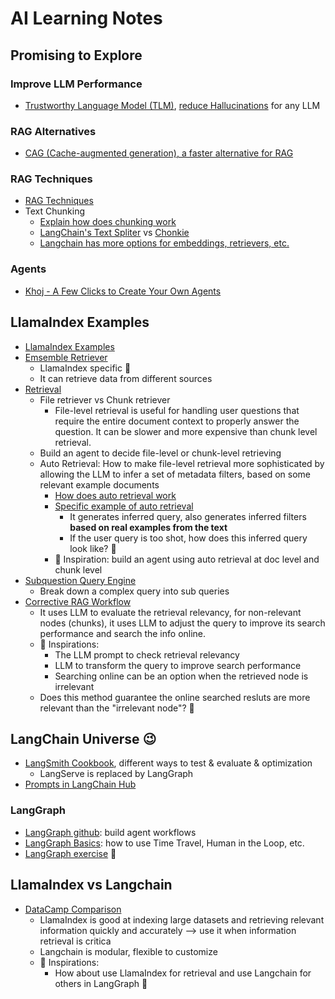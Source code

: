 # AI Learning Notes

## Promising to Explore
### Improve LLM Performance
* [Trustworthy Language Model (TLM)][20], [reduce Hallucinations][21] for any LLM

### RAG Alternatives
* [CAG (Cache-augmented generation), a faster alternative for RAG][19]

### RAG Techniques
* [RAG Techniques][18]
* Text Chunking
  * [Explain how does chunking work][22] 
  * [LangChain's Text Spliter][13] vs [Chonkie][14]
  * [Langchain has more options for embeddings, retrievers, etc.][16]

### Agents
* [Khoj - A Few Clicks to Create Your Own Agents][15]


## LlamaIndex Examples
* [LlamaIndex Examples][2]
* [Emsemble Retriever][4]
  * LlamaIndex specific 📍
  * It can retrieve data from different sources 
* [Retrieval][1]
  * File retriever vs Chunk retriever
    * File-level retrieval is useful for handling user questions that require the entire document context to properly answer the question. It can be slower and more expensive than chunk level retrieval. 
  * Build an agent to decide file-level or chunk-level retrieving
  * Auto Retrieval: How to make file-level retrieval more sophisticated by allowing the LLM to infer a set of metadata filters, based on some relevant example documents
    * [How does auto retrieval work][5]
    * [Specific example of auto retrieval][6]
      * It generates inferred query, also generates inferred filters <b>based on real examples from the text</b>
      * If the user query is too shot, how does this inferred query look like? 🤔
    * 🌟 Inspiration: build an agent using auto retrieval at doc level and chunk level
* [Subquestion Query Engine][3]
  * Break down a complex query into sub queries
* [Corrective RAG Workflow][7]
  * It uses LLM to evaluate the retrieval relevancy, for non-relevant nodes (chunks), it uses LLM to adjust the query to improve its search performance and search the info online.
  * 🌟 Inspirations:
    * The LLM prompt to check retrieval relevancy
    * LLM to transform the query to improve search performance
    * Searching online can be an option when the retrieved node is irrelevant
  * Does this method guarantee the online searched resluts are more relevant than the "irrelevant node"? 🤔

 
## LangChain Universe 😉
* [LangSmith Cookbook][8], different ways to test & evaluate & optimization
  * LangServe is replaced by LangGraph
* [Prompts in LangChain Hub][12]

### LangGraph
* [LangGraph github][9]: build agent workflows
* [LangGraph Basics][17]: how to use Time Travel, Human in the Loop, etc.
* [LangGraph exercise][11] 💖


## LlamaIndex vs Langchain
* [DataCamp Comparison][10]
  * LlamaIndex is good at indexing large datasets and retrieving relevant information quickly and accurately --> use it when information retrieval is critica
  * Langchain is modular, flexible to customize
  * 🌟 Inspirations:
    * How about use LlamaIndex for retrieval and use Langchain for others in LangGraph 🤔


[1]:https://github.com/run-llama/llamacloud-demo/blob/main/examples/10k_apple_tesla/demo_file_retrieval.ipynb
[2]:https://github.com/run-llama/llamacloud-demo/tree/main/examples
[3]:https://github.com/run-llama/llamacloud-demo/blob/main/examples/10k_apple_tesla/demo_subquestion.ipynb
[4]:https://github.com/run-llama/llamacloud-demo/blob/main/examples/10k_apple_tesla/demo_ensemble_retrieval.ipynb
[5]:https://github.com/run-llama/llamacloud-demo/blob/main/examples/advanced_rag/auto_retrieval_img.png
[6]:https://github.com/run-llama/llamacloud-demo/blob/main/examples/advanced_rag/auto_retrieval.ipynb
[7]:https://github.com/run-llama/llamacloud-demo/blob/main/examples/advanced_rag/corrective_rag_workflow.ipynb
[8]:https://github.com/langchain-ai/langsmith-cookbook/tree/main
[9]:https://github.com/langchain-ai/langgraph
[10]:https://www.datacamp.com/blog/langchain-vs-llamaindex?utm_source=google&utm_medium=paid_search&utm_campaignid=19589720821&utm_adgroupid=152984010854&utm_device=c&utm_keyword=&utm_matchtype=&utm_network=g&utm_adpostion=&utm_creative=724847709973&utm_targetid=dsa-2222697810678&utm_loc_interest_ms=&utm_loc_physical_ms=9000960&utm_content=DSA~blog~Artificial-Intelligence&utm_campaign=230119_1-sea~dsa~tofu_2-b2c_3-row-p1_4-prc_5-na_6-na_7-le_8-pdsh-go_9-nb-e_10-na_11-na-dec24&gad_source=1&gclid=CjwKCAiAjp-7BhBZEiwAmh9rBQQoaxAXWDeMMQY5qKPVmH3n3s_j-VdMZJiW_yWJPysrdFyReTQIxRoCU7MQAvD_BwE
[11]:https://github.com/hanhanwu/Hanhan_LangGraph_Exercise
[12]:https://smith.langchain.com/hub/
[13]:https://python.langchain.com/v0.1/docs/modules/data_connection/document_transformers/
[14]:https://docs.chonkie.ai/chunkers/overview
[15]:https://app.khoj.dev/agents
[16]:https://python.langchain.com/docs/integrations/text_embedding/
[17]:https://langchain-ai.github.io/langgraph/tutorials/introduction/
[18]:https://github.com/NirDiamant/RAG_Techniques
[19]:https://medium.com/@ronantech/cache-augmented-generation-cag-in-llms-a-step-by-step-tutorial-6ac35d415eec
[20]:https://cleanlab.ai/tlm/
[21]:https://cleanlab.ai/blog/simpleqa/
[22]:https://www.linkedin.com/posts/avi-chawla_5-chunking-strategies-for-rag-explained-in-activity-7283052020809277441-OxZo?utm_source=share&utm_medium=member_desktop
